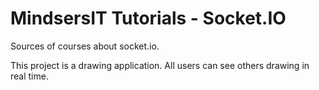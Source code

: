 MindsersIT Tutorials - Socket.IO
=====================

Sources of courses about socket.io.

This project is a drawing application. All users can see others drawing in real time.
